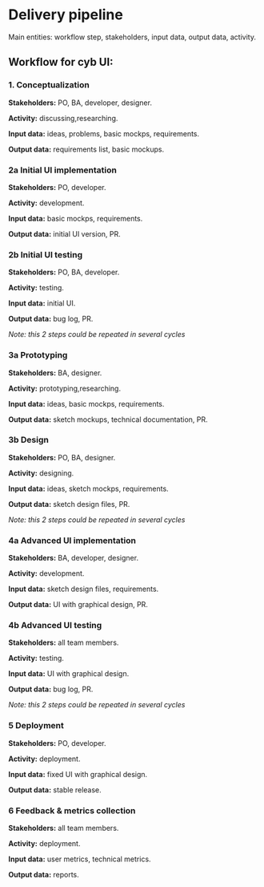 # Delivery pipeline

Main entities: workflow step, stakeholders, input data, output data, activity.


## Workflow for cyb UI:

### 1. Conceptualization

**Stakeholders:** PO, BA, developer, designer.

**Activity:** discussing,researching.

**Input data:** ideas, problems, basic mockps, requirements.

**Output data:** requirements list, basic mockups.



### 2a Initial UI implementation

**Stakeholders:** PO, developer.

**Activity:** development.

**Input data:** basic mockps, requirements.

**Output data:** initial UI version, PR.


### 2b Initial UI testing

**Stakeholders:** PO, BA, developer.

**Activity:** testing.

**Input data:** initial UI.

**Output data:** bug log, PR.


*Note: this 2 steps could be repeated in several cycles*


### 3a Prototyping

**Stakeholders:** BA, designer.

**Activity:** prototyping,researching.

**Input data:** ideas, basic mockps, requirements.

**Output data:** sketch mockups, technical documentation, PR.



### 3b Design

**Stakeholders:** PO, BA, designer.

**Activity:** designing.

**Input data:** ideas, sketch mockps, requirements.

**Output data:** sketch design files, PR.


*Note: this 2 steps could be repeated in several cycles*


### 4a Advanced UI implementation

**Stakeholders:** BA, developer, designer.

**Activity:** development.

**Input data:** sketch design files, requirements.

**Output data:** UI with graphical design, PR.



### 4b Advanced UI testing

**Stakeholders:** all team members.

**Activity:** testing.

**Input data:** UI with graphical design.

**Output data:** bug log, PR.


*Note: this 2 steps could be repeated in several cycles*


### 5 Deployment

**Stakeholders:** PO, developer.

**Activity:** deployment.

**Input data:** fixed UI with graphical design.

**Output data:** stable release.



### 6 Feedback & metrics collection

**Stakeholders:** all team members.

**Activity:** deployment.

**Input data:** user metrics, technical metrics.

**Output data:** reports.
